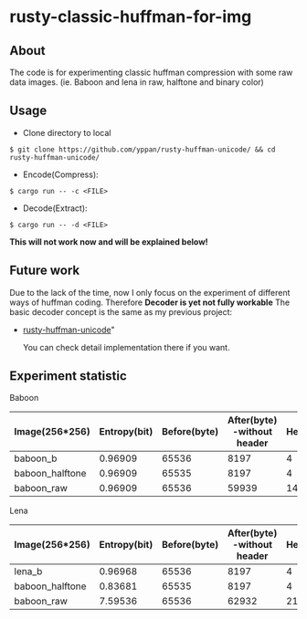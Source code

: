 # rusty-classic-huffman-for-img
  
## About 

  The code is for experimenting classic huffman compression
with some raw data images. (ie. Baboon and lena in raw, 
halftone and binary color)

## Usage
- Clone directory to local 
```shell
$ git clone https://github.com/yppan/rusty-huffman-unicode/ && cd rusty-huffman-unicode/
```

- Encode(Compress):
```shell
$ cargo run -- -c <FILE>
```

- Decode(Extract): 
```shell
$ cargo run -- -d <FILE>
```
**This will not work now and will be explained below!**

## Future work 

  Due to the lack of the time, now I only focus on the 
experiment of different ways of huffman coding. Therefore 
**Decoder is yet not fully workable** The basic decoder 
concept is the same as my previous project: 
- [rusty-huffman-unicode](https://github.com/yppan/rusty-huffman-unicode/)" 

  You can check detail implementation there if you want.

## Experiment statistic

Baboon
  
| Image(256*256)  | Entropy(bit) | Before(byte) | After(byte) -without header | Header(byte) | Compression Rate |
|-----------------|--------------|--------------|-----------------------------|--------------|------------------|
| baboon_b        | 0.96909      | 65536        | 8197                        | 4            | 87.49%           |
| baboon_halftone | 0.96909      | 65535        | 8197                        | 4            | 87.49%           |
| baboon_raw      | 0.96909      | 65536        | 59939                       | 146          | 8.54%            |

Lena

| Image(256*256)  | Entropy(bit) | Before(byte) | After(byte) -without header | Header(byte) | Compression Rate |
|-----------------|--------------|--------------|-----------------------------|--------------|------------------|
| lena_b          | 0.96968      | 65536        | 8197                        | 4            | 87.49%           |
| baboon_halftone | 0.83681      | 65535        | 8197                        | 4            | 87.49%           |
| baboon_raw      | 7.59536      | 65536        | 62932                       | 214          | 3.97%            |
